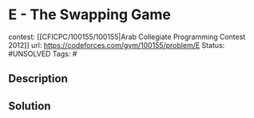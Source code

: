 # E - The Swapping Game

contest: [[CFICPC/100155/100155|Arab Collegiate Programming Contest 2012]]
url: https://codeforces.com/gym/100155/problem/E
Status: #UNSOLVED
Tags: #

## Description

## Solution

